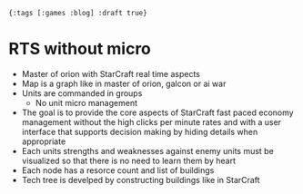 `{:tags [:games :blog] :draft true}`

# RTS without micro

* Master of orion with StarCraft real time aspects
* Map is a graph like in master of orion, galcon or ai war
* Units are commanded in groups
  * No unit micro management
* The goal is to provide the core aspects of StarCraft fast paced economy management without the high clicks per minute rates and with a user interface that supports decision making by hiding details when appropriate
* Each units strengths and weaknesses against enemy units must be visualized so that there is no need to learn them by heart
* Each node has a resorce count and list of buildings
* Tech tree is develped by constructing buildings like in StarCraft
